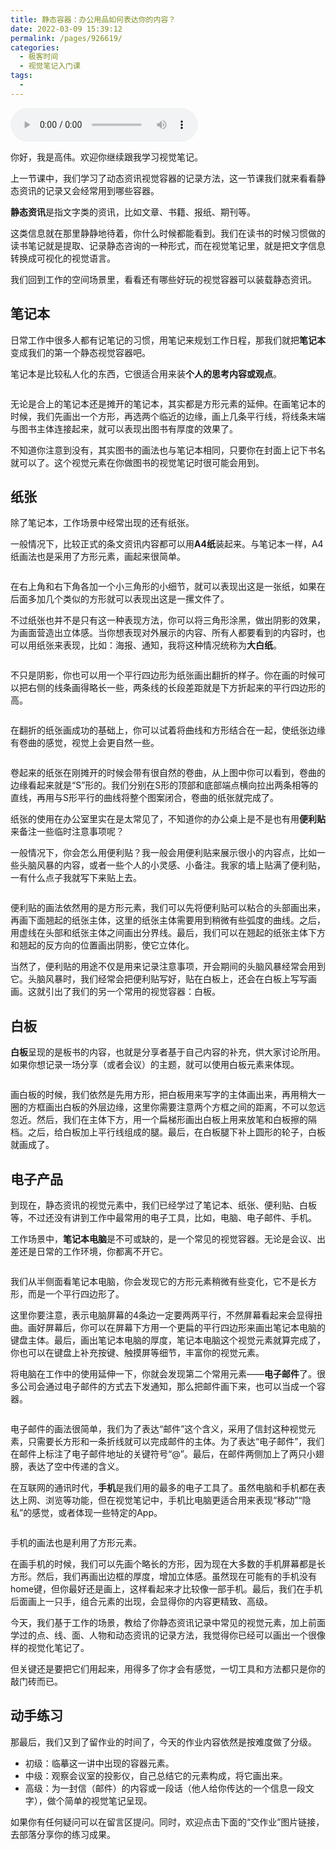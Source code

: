 ```yaml
---
title: 静态容器：办公用品如何表达你的内容？
date: 2022-03-09 15:39:12
permalink: /pages/926619/
categories:
  - 极客时间
  - 视觉笔记入门课
tags:
  - 
---
```

<audio title="04.静态容器：办公用品如何表达你的内容？" src="https://static001.geekbang.org/resource/audio/ab/de/ab165bacc6ca93234c2fa96ac98dd7de.mp3" controls="controls"></audio> 
<p>你好，我是高伟。欢迎你继续跟我学习视觉笔记。</p><p>上一节课中，我们学习了动态资讯视觉容器的记录方法，这一节课我们就来看看静态资讯的记录又会经常用到哪些容器。</p><p><strong>静态资讯</strong>是指文字类的资讯，比如文章、书籍、报纸、期刊等。</p><p>这类信息就在那里静静地待着，你什么时候都能看到。我们在读书的时候习惯做的读书笔记就是提取、记录静态咨询的一种形式，而在视觉笔记里，就是把文字信息转换成可视化的视觉语言。</p><p>我们回到工作的空间场景里，看看还有哪些好玩的视觉容器可以装载静态资讯。</p><h2>笔记本</h2><p>日常工作中很多人都有记笔记的习惯，用笔记来规划工作日程，那我们就把<strong>笔记本</strong>变成我们的第一个静态视觉容器吧。</p><p>笔记本是比较私人化的东西，它很适合用来装<strong>个人的思考内容或观点</strong>。</p><p><img src="https://static001.geekbang.org/resource/image/cb/9e/cb47a6bc9edb1389cf8486ac2288e39e.jpg" alt=""></p><p>无论是合上的笔记本还是摊开的笔记本，其实都是方形元素的延伸。在画笔记本的时候，我们先画出一个方形，再选两个临近的边缘，画上几条平行线，将线条末端与图书主体连接起来，就可以表现出图书有厚度的效果了。</p><p>不知道你注意到没有，其实图书的画法也与笔记本相同，只要你在封面上记下书名就可以了。这个视觉元素在你做图书的视觉笔记时很可能会用到。</p><h2>纸张</h2><p>除了笔记本，工作场景中经常出现的还有纸张。</p><p>一般情况下，比较正式的条文资讯内容都可以用<strong>A4纸</strong>装起来。与笔记本一样，A4纸画法也是采用了方形元素，画起来很简单。</p><!-- [[[read_end]]] --><p><img src="https://static001.geekbang.org/resource/image/8b/1a/8b7ad931a8964e8fbf9038067d9ed91a.jpg" alt=""></p><p>在右上角和右下角各加一个小三角形的小细节，就可以表现出这是一张纸，如果在后面多加几个类似的方形就可以表现出这是一摞文件了。</p><p>不过纸张也并不是只有这一种表现方法，你可以将三角形涂黑，做出阴影的效果，为画面营造出立体感。当你想表现对外展示的内容、所有人都要看到的内容时，也可以用纸张来表现，比如：海报、通知，我将这种情况统称为<strong>大白纸</strong>。</p><p><img src="https://static001.geekbang.org/resource/image/4a/72/4a9c713f4e5b00753f3284d35295de72.jpg" alt=""></p><p>不只是阴影，你也可以用一个平行四边形为纸张画出翻折的样子。你在画的时候可以把右侧的线条画得略长一些，两条线的长段差距就是下方折起来的平行四边形的高。</p><p><img src="https://static001.geekbang.org/resource/image/6b/64/6b3a210bb3044dd520b1071c17390564.jpg" alt=""></p><p>在翻折的纸张画成功的基础上，你可以试着将曲线和方形结合在一起，使纸张边缘有卷曲的感觉，视觉上会更自然一些。</p><p><img src="https://static001.geekbang.org/resource/image/7f/34/7f2de9278e2ff99952df3754b1acc834.jpg" alt=""></p><p>卷起来的纸张在刚摊开的时候会带有很自然的卷曲，从上图中你可以看到，卷曲的边缘看起来就是“S”形的。我们分别在S形的顶部和底部端点横向拉出两条相等的直线，再用与S形平行的曲线将整个图案闭合，卷曲的纸张就完成了。</p><p>纸张的使用在办公室里实在是太常见了，不知道你的办公桌上是不是也有用<strong>便利贴</strong>来备注一些临时注意事项呢？</p><p>一般情况下，你会怎么用便利贴？我一般会用便利贴来展示很小的内容点，比如一些头脑风暴的内容，或者一些个人的小灵感、小备注。我家的墙上贴满了便利贴，一有什么点子我就写下来贴上去。</p><p><img src="https://static001.geekbang.org/resource/image/0d/9c/0de8f64a863823739e9acd9f8ed0959c.jpg" alt=""></p><p>便利贴的画法依然用的是方形元素，我们可以先将便利贴可以粘合的头部画出来，再画下面翘起的纸张主体，这里的纸张主体需要用到稍微有些弧度的曲线。之后，用虚线在头部和纸张主体之间画出分界线。最后，我们可以在翘起的纸张主体下方和翘起的反方向的位置画出阴影，使它立体化。</p><p>当然了，便利贴的用途不仅是用来记录注意事项，开会期间的头脑风暴经常会用到它。头脑风暴时，我们经常会把便利贴写好，贴在白板上，还会在白板上写写画画。这就引出了我们的另一个常用的视觉容器：白板。</p><h2>白板</h2><p><strong>白板</strong>呈现的是板书的内容，也就是分享者基于自己内容的补充，供大家讨论所用。如果你想记录一场分享（或者会议）的主题，就可以使用白板元素来体现。</p><p><img src="https://static001.geekbang.org/resource/image/3a/2b/3acf1316c940c1a958c4ac151c98e92b.jpg" alt=""></p><p>画白板的时候，我们依然是先用方形，把白板用来写字的主体画出来，再用稍大一圈的方框画出白板的外层边缘，这里你需要注意两个方框之间的距离，不可以忽远忽近。然后，我们在主体下方，用一个扁梯形画出白板上用来放笔和白板擦的隔档。之后，给白板加上平行线组成的腿。最后，在白板腿下补上圆形的轮子，白板就画成了。</p><h2>电子产品</h2><p>到现在，静态资讯的视觉元素中，我们已经学过了笔记本、纸张、便利贴、白板等，不过还没有讲到工作中最常用的电子工具，比如，电脑、电子邮件、手机。</p><p>工作场景中，<strong>笔记本电脑</strong>是不可或缺的，是一个常见的视觉容器。无论是会议、出差还是日常的工作环境，你都离不开它。</p><p><img src="https://static001.geekbang.org/resource/image/bd/9f/bd2f526af1174ed426a8d402c3202b9f.jpg" alt=""></p><p>我们从半侧面看笔记本电脑，你会发现它的方形元素稍微有些变化，它不是长方形，而是一个平行四边形了。</p><p>这里你要注意，表示电脑屏幕的4条边一定要两两平行，不然屏幕看起来会显得扭曲。画好屏幕后，你可以在屏幕下方用一个更扁的平行四边形来画出笔记本电脑的键盘主体。最后，画出笔记本电脑的厚度，笔记本电脑这个视觉元素就算完成了，你也可以在键盘上补充按键、触摸屏等细节，丰富你的视觉元素。</p><p>将电脑在工作中的使用延伸一下，你就会发现第二个常用元素——<strong>电子邮件</strong>了。很多公司会通过电子邮件的方式去下发通知，那么把邮件画下来，也可以当成一个容器。</p><p><img src="https://static001.geekbang.org/resource/image/42/33/422ab973d525af8d23ab0bfcf4f5ba33.jpg" alt=""></p><p>电子邮件的画法很简单，我们为了表达“邮件”这个含义，采用了信封这种视觉元素，只需要长方形和一条折线就可以完成邮件的主体。为了表达“电子邮件”，我们在邮件上标注了电子邮件地址的关键符号“@”。最后，在邮件两侧加上了两只小翅膀，表达了空中传递的含义。</p><p>在互联网的通讯时代，<strong>手机</strong>是我们用的最多的电子工具了。虽然电脑和手机都在表达上网、浏览等功能，但在视觉笔记中，手机比电脑更适合用来表现“移动”“隐私”的感觉，或者体现一些特定的App。</p><p><img src="https://static001.geekbang.org/resource/image/5d/bd/5d3ed40cba65c952dc5dae627fd274bd.jpg" alt=""></p><p>手机的画法也是利用了方形元素。</p><p>在画手机的时候，我们可以先画个略长的方形，因为现在大多数的手机屏幕都是长方形。然后，我们再画出边框的厚度，增加立体感。虽然现在可能有的手机没有home键，但你最好还是画上，这样看起来才比较像一部手机。最后，我们在手机后面画上一只手，组合元素的出现，会显得你的内容更精致、高级。</p><p>今天，我们基于工作的场景，教给了你静态资讯记录中常见的视觉元素，加上前面学过的点、线、面、人物和动态资讯的记录方法，我觉得你已经可以画出一个很像样的视觉化笔记了。</p><p>但关键还是要把它们用起来，用得多了你才会有感觉，一切工具和方法都只是你的敲门砖而已。</p><h2>动手练习</h2><p>那最后，我们又到了留作业的时间了，今天的作业内容依然是按难度做了分级。</p><ul>
<li>初级：临摹这一讲中出现的容器元素。</li>
<li>中级：观察会议室的投影仪，自己总结它的元素构成，将它画出来。</li>
<li>高级：为一封信（邮件）的内容或一段话（他人给你传达的一个信息一段文字），做个简单的视觉笔记呈现。</li>
</ul><p>如果你有任何疑问可以在留言区提问。同时，欢迎点击下面的“交作业”图片链接，去部落分享你的练习成果。</p>